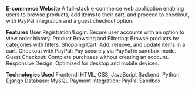 **E-commerce Website**
A full-stack e-commerce web application enabling users to browse products, add items to their cart, and proceed to checkout, with PayPal integration and a guest checkout option.

**Features**
User Registration/Login: Secure user accounts with an option to view order history.
Product Browsing and Filtering: Browse products by categories with filters.
Shopping Cart: Add, remove, and update items in a cart.
Checkout with PayPal: Pay securely via PayPal in sandbox mode.
Guest Checkout: Complete purchases without creating an account.
Responsive Design: Optimized for desktop and mobile devices.

**Technologies Used**
Frontend: HTML, CSS, JavaScript
Backend: Python, Django
Database: MySQL
Payment Integration: PayPal Sandbox
